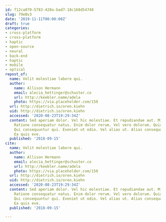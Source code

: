 ```yaml
---
id: f12ca070-5783-420a-bad7-18c168d54748
slug: 79eBv3
date: '2019-11-11T00:00:00Z'
draft: true
categories:
- cross-platform
- cross-platform
- haptic
- open-source
- neural
- back-end
- haptic
- mobile
- optical
repost_of:
  name: Velit molestiae labore qui.
  author:
    name: Allison Hermann
    email: alecia_hettinger@schuster.co
    url: http://keebler.name/adela
    photo: https://via.placeholder.com/150
  url: http://dietrich.io/oren.kiehn
  uid: http://dietrich.io/oren.kiehn
  accessed: '2020-08-23T19:29:34Z'
  content: Sed aperiam dolor. Vel hic molestiae. Et repudiandae aut. Minus dicta rerum.
    Ratione consequatur natus. Enim dolor rerum. Vel vero dolorum. Quia dolores aut.
    Qui consequuntur qui. Eveniet ut odio. Vel alias ut. Alias consequatur aperiam.
    Ea quis eve.
  published: '2018-09-15'
cite:
  name: Velit molestiae labore qui.
  author:
    name: Allison Hermann
    email: alecia_hettinger@schuster.co
    url: http://keebler.name/adela
    photo: https://via.placeholder.com/150
  url: http://dietrich.io/oren.kiehn
  uid: http://dietrich.io/oren.kiehn
  accessed: '2020-08-23T19:29:34Z'
  content: Sed aperiam dolor. Vel hic molestiae. Et repudiandae aut. Minus dicta rerum.
    Ratione consequatur natus. Enim dolor rerum. Vel vero dolorum. Quia dolores aut.
    Qui consequuntur qui. Eveniet ut odio. Vel alias ut. Alias consequatur aperiam.
    Ea quis eve.
  published: '2018-09-15'

---
```



